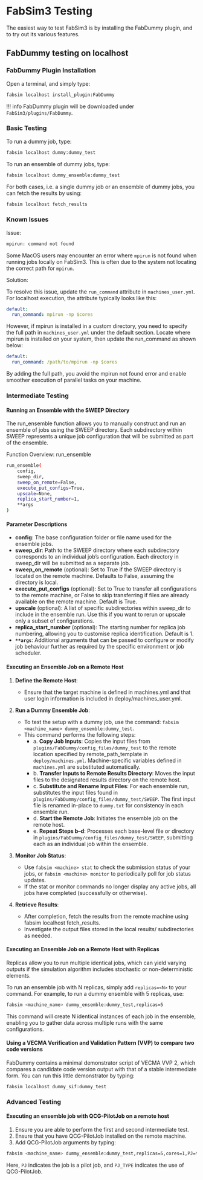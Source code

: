 # FabSim3 Testing

The easiest way to test FabSim3 is by installing the FabDummy plugin, and to try out its various features.

## FabDummy testing on localhost

### FabDummy Plugin Installation

Open a terminal, and simply type:
```sh
fabsim localhost install_plugin:FabDummy
```
!!! info
	FabDummy plugin will be downloaded under `FabSim3/plugins/FabDummy`.

### Basic Testing

To run a dummy job, type:

```sh
fabsim localhost dummy:dummy_test
```

To run an ensemble of dummy jobs, type:

```sh
fabsim localhost dummy_ensemble:dummy_test
```

For both cases, i.e. a single dummy job or an ensemble of dummy jobs, you can fetch the results by using:

```sh
fabsim localhost fetch_results
```

### Known Issues

Issue:

```bash
mpirun: command not found
```

Some MacOS users may encounter an error where `mpirun` is not found when running jobs locally on FabSim3. This is often due to the system not locating the correct path for `mpirun`.

Solution:

To resolve this issue, update the `run_command` attribute in `machines_user.yml`. For localhost execution, the attribute typically looks like this:

```yaml
default:
  run_command: mpirun -np $cores
```

However, if mpirun is installed in a custom directory, you need to specify the full path in `machines_user.yml` under the default section. Locate where mpirun is installed on your system, then update the run_command as shown below:

```yaml
default:
  run_command: /path/to/mpirun -np $cores
```

By adding the full path, you avoid the mpirun not found error and enable smoother execution of parallel tasks on your machine.

### Intermediate Testing

#### Running an Ensemble with the SWEEP Directory

The run_ensemble function allows you to manually construct and run an ensemble of jobs using the SWEEP directory. Each subdirectory within SWEEP represents a unique job configuration that will be submitted as part of the ensemble.

Function Overview: run_ensemble

```bash
run_ensemble(
    config,
    sweep_dir,
    sweep_on_remote=False,
    execute_put_configs=True,
    upscale=None,
    replica_start_number=1,
    **args
)
```

#### Parameter Descriptions

- **config**: The base configuration folder or file name used for the ensemble jobs.
- **sweep_dir**: Path to the SWEEP directory where each subdirectory corresponds to an individual job’s configuration. Each directory in sweep_dir will be submitted as a separate job.
- **sweep_on_remote** (optional): Set to True if the SWEEP directory is located on the remote machine. Defaults to False, assuming the directory is local.
- **execute_put_configs** (optional): Set to True to transfer all configurations to the remote machine, or False to skip transferring if files are already available on the remote machine. Default is True.
- **upscale** (optional): A list of specific subdirectories within sweep_dir to include in the ensemble run. Use this if you want to rerun or upscale only a subset of configurations.
- **replica_start_number** (optional): The starting number for replica job numbering, allowing you to customise replica identification. Default is 1.
- **`**args`**: Additional arguments that can be passed to configure or modify job behaviour further as required by the specific environment or job scheduler.

#### Executing an Ensemble Job on a Remote Host

1. **Define the Remote Host**:
    - Ensure that the target machine is defined in machines.yml and that user login information is included in deploy/machines_user.yml.

2. **Run a Dummy Ensemble Job**:
    - To test the setup with a dummy job, use the command: `fabsim <machine_name> dummy_ensemble:dummy_test`.
    - This command performs the following steps:
      - a. **Copy Job Inputs**: Copies the input files from `plugins/FabDummy/config_files/dummy_test` to the remote location specified by remote_path_template in `deploy/machines.yml`. Machine-specific variables defined in `machines.yml` are substituted automatically.
      - b. **Transfer Inputs to Remote Results Directory**: Moves the input files to the designated results directory on the remote host.
      - c. **Substitute and Rename Input Files**: For each ensemble run, substitutes the input files found in `plugins/FabDummy/config_files/dummy_test/SWEEP`. The first input file is renamed in-place to `dummy.txt` for consistency in each ensemble run.
      - d. **Start the Remote Job**: Initiates the ensemble job on the remote host.
      - e. **Repeat Steps b–d**: Processes each base-level file or directory in `plugins/FabDummy/config_files/dummy_test/SWEEP`, submitting each as an individual job within the ensemble.

3. **Monitor Job Status**:
    - Use `fabsim <machine> stat` to check the submission status of your jobs, or `fabsim <machine> monitor` to periodically poll for job status updates.
    - If the stat or monitor commands no longer display any active jobs, all jobs have completed (successfully or otherwise).

4. **Retrieve Results**:
    - After completion, fetch the results from the remote machine using fabsim localhost fetch_results.
    - Investigate the output files stored in the local results/ subdirectories as needed.

#### Executing an Ensemble Job on a Remote Host with Replicas

Replicas allow you to run multiple identical jobs, which can yield varying outputs if the simulation algorithm includes stochastic or non-deterministic elements.

To run an ensemble job with N replicas, simply add `replicas=<N>` to your command. For example, to run a dummy ensemble with 5 replicas, use:

```bash
fabsim <machine_name> dummy_ensemble:dummy_test,replicas=5
```

This command will create N identical instances of each job in the ensemble, enabling you to gather data across multiple runs with the same configurations.

#### Using a VECMA Verification and Validation Pattern (VVP) to compare two code versions

FabDummy contains a minimal demonstrator script of VECMA VVP 2, which compares a candidate code version output with that of a stable intermediate form. You can run this little demonstrator by typing:

`fabsim localhost dummy_sif:dummy_test`

### Advanced Testing

#### Executing an ensemble job with QCG-PilotJob on a remote host

1. Ensure you are able to perform the first and second intermediate test.
2. Ensure that you have QCG-PilotJob installed on the remote machine.
3. Add QCG-PilotJob arguments by typing:

```sh
fabsim <machine_name> dummy_ensemble:dummy_test,replicas=5,cores=1,PJ=true,PJ_TYPE=QCG
```

Here, `PJ` indicates the job is a pilot job, and `PJ_TYPE` indicates the use of QCG-PilotJob.
